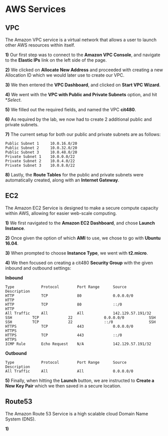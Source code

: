 # AWS Services #

## VPC ##
The Amazon VPC service is a virtual network that allows a user to launch other AWS resources within itself.

**1)** Our first step was to connect to the **Amazon VPC Console**, and navigate to the **Elastic IPs** link on the left side of the page.

**2)** We clicked on **Allocate New Address** and proceeded with creating a new Allocation ID which we would later use to create our VPC.

**3)** We then entered the **VPC Dashboard**, and clicked on **Start VPC Wizard**.

**4)** We went with the **VPC with Public and Private Subnets** option, and hit **Select*.

**5)** We filled out the required fields, and named the VPC **cit480**.

**6)** As required by the lab, we now had to create 2 additional public and private subnets. 

**7)** The current setup for both our public and private subnets are as follows:

	Public Subnet 1		10.0.16.0/20
	Public Subnet 2		10.0.32.0/20
	Public Subnet 3		10.0.48.0/20
	Private Subnet 1	10.0.0.0/22
	Private Subnet 2	10.0.4.0/22
	Private Subnet 3	10.0.8.0/22

**8)** Lastly, the **Route Tables** for the public and private subnets were automatically created, along with an **Internet Gateway**.
## EC2 ##
The Amazon EC2 Service is designed to make a secure compute capacity within AWS, allowing for easier web-scale computing.

**1)** We first navigated to the **Amazon EC2 Dashboard**, and chose **Launch Instance**.

**2)** Once given the option of which **AMI** to use, we chose to go with **Ubuntu 16.04**.

**3)** When prompted to choose **Instance Type**, we went with **t2.micro**.

**4)** We then focused on creating a cit480 **Security Group** with the given inbound and outbound settings:

**Inbound**

	Type			Protocol		Port Range		Source				Description
	HTTP			TCP				80				0.0.0.0/0			HTTP
	HTTP			TCP				80				::/0				HTTP
	All Traffic		All				All				142.129.57.191/32
	SSH			TCP				22				0.0.0.0/0			SSH
	SSH			TCP				22				::/0				SSH
	HTTPS			TCP				443				0.0.0.0/0			HTTPS
	HTTPS			TCP				443				::/0				HTTPS
	ICMP Rule		Echo Request	N/A				142.129.57.191/32

**Outbound**

	Type			Protocol		Port Range		Source				Description
	All Traffic		All				All				0.0.0.0/0

**5)** Finally, when hitting the **Launch** button, we are instructed to **Create a New Key Pair** which we then saved in a secure location.
## Route53 ##
The Amazon Route 53 Service is a high scalable cloud Domain Name System (DNS).

**1)** 
